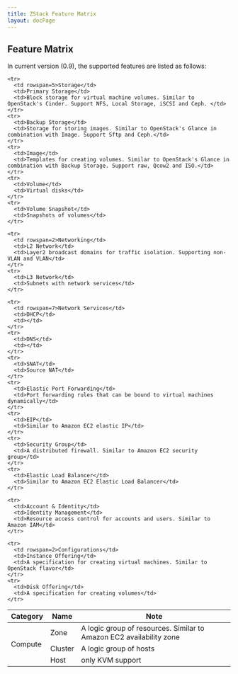 ```yaml
---
title: ZStack Feature Matrix
layout: docPage
---
```


## Feature Matrix

In current version (0.9), the supported features are listed as follows:


<table class="table black-table">
  <thead>
    <th>Category</th>
    <th>Name</th>
    <th>Note</th>
  </thead>
  
  <tbody>
    <tr>
      <td rowspan=3>Compute</td>
      <td>Zone</td>
      <td>A logic group of resources. Similar to Amazon EC2 availability zone</td>
    </tr>
    <tr>
      <td>Cluster</td>
      <td>A logic group of hosts</td>
    </tr>
    <tr>
      <td>Host</td>
      <td>only KVM support</td>
    </tr>
    
    <tr>
      <td rowspan=5>Storage</td>
      <td>Primary Storage</td>
      <td>Block storage for virtual machine volumes. Similar to OpenStack's Cinder. Support NFS, Local Storage, iSCSI and Ceph. </td>
    </tr>
    <tr>
      <td>Backup Storage</td>
      <td>Storage for storing images. Similar to OpenStack's Glance in combination with Image. Support Sftp and Ceph.</td>
    </tr>
    <tr>
      <td>Image</td>
      <td>Templates for creating volumes. Similar to OpenStack's Glance in combination with Backup Storage. Support raw, Qcow2 and ISO.</td>
    </tr>
    <tr>
      <td>Volume</td>
      <td>Virtual disks</td>
    </tr>
    <tr>
      <td>Volume Snapshot</td>
      <td>Snapshots of volumes</td>
    </tr>
    
    <tr>
      <td rowspan=2>Networking</td>
      <td>L2 Network</td>
      <td>Layer2 broadcast domains for traffic isolation. Supporting non-VLAN and VLAN</td>
    </tr>
    <tr>
      <td>L3 Network</td>
      <td>Subnets with network services</td>
    </tr>
    
    <tr>
      <td rowspan=7>Network Services</td>
      <td>DHCP</td>
      <td></td>
    </tr>
    <tr>
      <td>DNS</td>
      <td></td>
    </tr>
    <tr>
      <td>SNAT</td>
      <td>Source NAT</td>
    </tr>
    <tr>
      <td>Elastic Port Forwarding</td>
      <td>Port forwarding rules that can be bound to virtual machines dynamically</td>
    </tr>
    <tr>
      <td>EIP</td>
      <td>Similar to Amazon EC2 elastic IP</td>
    </tr>
    <tr>
      <td>Security Group</td>
      <td>A distributed firewall. Similar to Amazon EC2 security group</td>
    </tr>
    <tr>
      <td>Elastic Load Balancer</td>
      <td>Similar to Amazon EC2 Elastic Load Balancer</td>
    </tr>
    
    <tr>
      <td>Account & Identity</td>
      <td>Identity Management</td>
      <td>Resource access control for accounts and users. Similar to Amazon IAM</td>
    </tr>

    <tr>
      <td rowspan=2>Configurations</td>
      <td>Instance Offering</td>
      <td>A specification for creating virtual machines. Similar to OpenStack flavor</td>
    </tr>
    <tr>
      <td>Disk Offering</td>
      <td>A specification for creating volumes</td>
    </tr>
  </tbody>
</table>
